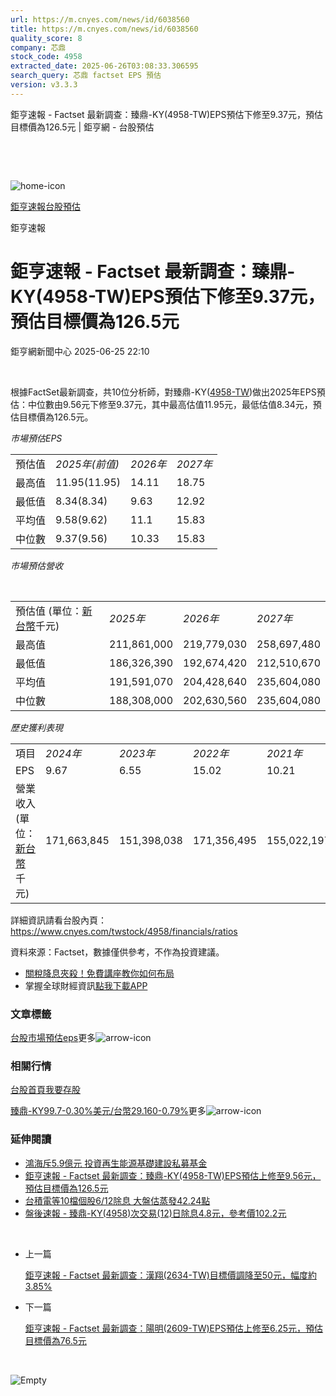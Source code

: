 ```yaml
---
url: https://m.cnyes.com/news/id/6038560
title: https://m.cnyes.com/news/id/6038560
quality_score: 8
company: 芯鼎
stock_code: 4958
extracted_date: 2025-06-26T03:08:33.306595
search_query: 芯鼎 factset EPS 預估
version: v3.3.3
---
```


鉅亨速報 - Factset 最新調查：臻鼎-KY(4958-TW)EPS預估下修至9.37元，預估目標價為126.5元 | 鉅亨網 - 台股預估

‌

‌

![home-icon](/assets/icons/breadCrumb/symbol-icon-home.svg)

[鉅亨速報](/news/cat/anue_live)[台股預估](/news/cat/tw_forecast)

鉅亨速報

# 鉅亨速報 - Factset 最新調查：臻鼎-KY(4958-TW)EPS預估下修至9.37元，預估目標價為126.5元

鉅亨網新聞中心 2025-06-25 22:10

‌

根據FactSet最新調查，共10位分析師，對臻鼎-KY([4958-TW](https://www.cnyes.com/twstock/4958))做出2025年EPS預估：中位數由9.56元下修至9.37元，其中最高估值11.95元，最低估值8.34元，預估目標價為126.5元。

*市場預估EPS*

|  |  |  |  |
| --- | --- | --- | --- |
| 預估值 | *2025年(前值)* | *2026年* | *2027年* |
| 最高值 | 11.95(11.95) | 14.11 | 18.75 |
| 最低值 | 8.34(8.34) | 9.63 | 12.92 |
| 平均值 | 9.58(9.62) | 11.1 | 15.83 |
| 中位數 | 9.37(9.56) | 10.33 | 15.83 |

*市場預估營收*

‌

|  |  |  |  |
| --- | --- | --- | --- |
| 預估值 (單位：[新台幣](https://invest.cnyes.com/forex/detail/usdtwd)千元) | *2025年* | *2026年* | *2027年* |
| 最高值 | 211,861,000 | 219,779,030 | 258,697,480 |
| 最低值 | 186,326,390 | 192,674,420 | 212,510,670 |
| 平均值 | 191,591,070 | 204,428,640 | 235,604,080 |
| 中位數 | 188,308,000 | 202,630,560 | 235,604,080 |

*歷史獲利表現*

|  |  |  |  |  |
| --- | --- | --- | --- | --- |
| 項目 | *2024年* | *2023年* | *2022年* | *2021年* |
| EPS | 9.67 | 6.55 | 15.02 | 10.21 |
| 營業收入 (單位：[新台幣](https://invest.cnyes.com/forex/detail/usdtwd)千元) | 171,663,845 | 151,398,038 | 171,356,495 | 155,022,197 |

詳細資訊請看台股內頁：  
<https://www.cnyes.com/twstock/4958/financials/ratios>

資料來源：Factset，數據僅供參考，不作為投資建議。

* [關稅降息夾殺！免費講座教你如何布局](https://www.rsc.com.tw/Cnyes_RSC/SeminarBooking2025InvestmentOutlook.aspx?utm_source=anue&utm_medium=usstocks_end)
* 掌握全球財經資訊[點我下載APP](http://www.cnyes.com/app/?utm_source=mweb&utm_medium=HamMenuBanner&utm_campaign=fixed&utm_content=entr)

### 文章標籤

[台股](https://news.cnyes.com/tag/台股 "台股")[市場預估](https://news.cnyes.com/tag/市場預估 "市場預估")[eps](https://news.cnyes.com/tag/eps "eps")更多![arrow-icon](/assets/icons/arrows/arrow-down.svg)

### 相關行情

[台股首頁](https://www.cnyes.com/twstock)[我要存股](https://supr.link/8OHaU)

[臻鼎-KY99.7-0.30%](https://www.cnyes.com/twstock/4958)[美元/台幣29.160-0.79%](https://invest.cnyes.com/forex/detail/USDTWD)更多![arrow-icon](/assets/icons/arrows/arrow-down.svg)

### 延伸閱讀

* [鴻海斥5.9億元 投資再生能源基礎建設私募基金](/news/id/6036349)
* [鉅亨速報 - Factset 最新調查：臻鼎-KY(4958-TW)EPS預估上修至9.56元，預估目標價為126.5元](/news/id/6031306)
* [台積電等10檔個股6/12除息 大盤估蒸發42.24點](/news/id/6018877)
* [盤後速報 - 臻鼎-KY(4958)次交易(12)日除息4.8元，參考價102.2元](/news/id/6018596)

‌

* 上一篇

  [鉅亨速報 - Factset 最新調查：漢翔(2634-TW)目標價調降至50元，幅度約3.85%](/news/id/6038772)
* 下一篇

  [鉅亨速報 - Factset 最新調查：陽明(2609-TW)EPS預估上修至6.25元，預估目標價為76.5元](/news/id/6038322)

‌

![Empty](/assets/icons/skeleton/empty-image.svg)

‌